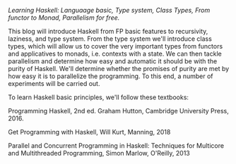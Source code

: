 
_Learning Haskell: Languaage basic, Type system, Class Types, From functor to Monad, Parallelism for free._

This blog will introduce Haskell from FP basic features to recursivity, laziness, and type system. From the type system we'll introduce class types, which will allow us to cover the very important types from functors and applicatives to monads, i.e. contexts with a state. We can then tackle parallelism and determine how easy and automatic it should be with the purity of Haskell. We'll determine whether the promises of purity are met by how easy it is to parallelize the programming. To this end, a number of experiments will be carried out.

To learn Haskell basic principles, we'll follow these textbooks:

Programming Haskell, 2nd ed. Graham Hutton, Cambridge University Press, 2016.

Get Programming with Haskell, Will Kurt, Manning, 2018

Parallel and Concurrent Programming in Haskell: Techniques for Multicore and Multithreaded Programming, Simon Marlow, O'Reilly, 2013

